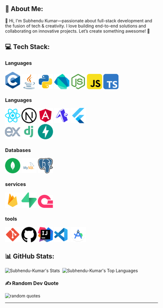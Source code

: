 ## 💫 About Me:

👋 Hi, I'm Subhendu Kumar—passionate about full-stack development and the fusion of tech & creativity. I love building end-to-end solutions and collaborating on innovative projects. Let’s create something awesome! 🚀

## 💻 Tech Stack:

### Languages

<div align="left">
<img src="assets/c.svg" width="50" alt="logo" />
<img src="assets/java.svg" width="50" alt="logo" />
<img src="assets/python.svg" width="50" alt="logo" />
<img src="assets/dart.svg" width="50" alt="logo" />
<img src="assets/nodejs.svg" width="50" alt="logo" />
<img src="assets/js.svg" width="50" alt="logo" />
<img src="assets/ts.svg" width="50" alt="logo" />
</div>

### Languages

<div align="left">
<img src="assets/react.svg" width="50" alt="logo" />
<img src="assets/nextjs.svg" width="50" alt="logo" />
<img src="assets/angular.svg" width="50" alt="logo" />
<img src="assets/expo.svg" width="50" alt="logo" />
<img src="assets/flutter.svg" width="50" alt="logo" />
</div>

<div align="left">
<img src="assets/express.svg" width="50" alt="logo" />
<img src="assets/django.svg" width="50" alt="logo" />
<img src="assets/fast_api.svg" width="50" alt="logo" />
</div>

### Databases

<div align="left">
<img src="assets/mongodb.svg" width="50" alt="logo" />
<img src="assets/mysql.svg" width="50" alt="logo" />
<img src="assets/postgresql.svg" width="50" alt="logo" />
</div>

### services

<div align="left">
<img src="assets/firebase.svg" width="50" alt="logo" />
<img src="assets/supabase.svg" width="50" alt="logo" />
<img src="assets/appwrite.svg" width="50" alt="logo" />
</div>

### tools

<div align="left">
<img src="assets/git.svg" width="50" alt="logo" />
<img src="assets/github.svg" width="50" alt="logo" />
<img src="assets/intellij_idea.svg" width="50" alt="logo" />
<img src="assets/vscode.svg" width="50" alt="logo" />
<img src="assets/android_studio.svg" width="50" alt="logo" />
</div>

## 📊 GitHub Stats:

![Subhendu-Kumar's Stats](https://github-readme-streak-stats.herokuapp.com/?user=Subhendu-Kumar&theme=default&hide_border=false)&nbsp;
![Subhendu-Kumar's Top Languages](https://github-readme-stats.vercel.app/api/top-langs/?username=Subhendu-Kumar&theme=default&hide_border=false&include_all_commits=true&count_private=true&layout=compact)

### ✍️ Random Dev Quote

![random quotes](https://quotes-github-readme.vercel.app/api?type=horizontal&theme=light)

---
